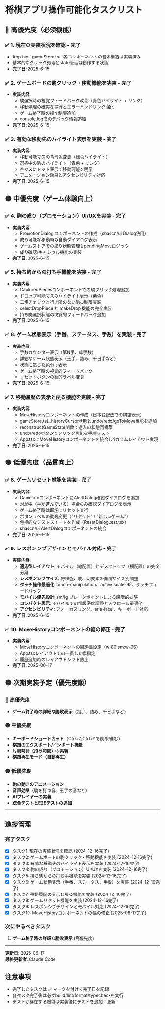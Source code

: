 # 将棋アプリ操作可能化タスクリスト

## 🔴 高優先度（必須機能）

### ✅ 1. 現在の実装状況を確認 - **完了**
- App.tsx、gameStore.ts、各コンポーネントの基本構造は実装済み
- 基本的なクリック処理とstate管理は動作する状態
- **完了日**: 2025-6-15

### ✅ 2. ゲームボードの駒クリック・移動機能を実装 - **完了**
- **実装内容**: 
  - 駒選択時の視覚フィードバック改善（青色ハイライト + リング）
  - 移動処理の確実な実行とエラーハンドリング強化
  - ゲーム終了時の操作制限追加
  - console.logでのデバッグ情報追加
- **完了日**: 2025-6-15

### ✅ 3. 有効な移動先のハイライト表示を実装 - **完了**
- **実装内容**:
  - 移動可能マスの背景色変更（緑色ハイライト）
  - 選択中の駒のハイライト（青色 + リング）
  - 空マスにドット表示で移動可能を明示
  - アニメーション効果とアクセシビリティ対応
- **完了日**: 2025-6-15

## 🟡 中優先度（ゲーム体験向上）

### ✅ 4. 駒の成り（プロモーション）UI/UXを実装 - **完了**
- **実装内容**:
  - PromotionDialog コンポーネントの作成（shadcn/ui Dialog使用）
  - 成り可能な移動時の自動ダイアログ表示
  - ゲームストアでの成り状態管理とpendingMoveロジック
  - 成り確認/キャンセル機能の実装
- **完了日**: 2025-6-15

### ✅ 5. 持ち駒からの打ち手機能を実装 - **完了**
- **実装内容**:
  - CapturedPiecesコンポーネントでの駒クリック処理追加
  - ドロップ可能マスのハイライト表示（紫色）
  - 二歩チェックと行き所のない駒の制限実装
  - selectDropPiece と makeDrop 機能の完全実装
  - 持ち駒選択状態の視覚的フィードバック追加
- **完了日**: 2025-6-15

### ✅ 6. ゲーム状態表示（手番、ステータス、手数）を実装 - **完了**
- **実装内容**:
  - 手数カウンター表示（第N手、総手数）
  - 詳細なゲーム状態表示（王手、詰み、千日手など）
  - 状態に応じた色分け表示
  - ゲーム終了時の視覚的フィードバック
  - リセットボタンの動的ラベル変更
- **完了日**: 2025-6-15

### ✅ 7. 移動履歴の表示と戻る機能を実装 - **完了**
- **実装内容**:
  - MoveHistoryコンポーネントの作成（日本語記法での棋譜表示）
  - gameStore.tsにhistoryCursor状態とundo/redo/goToMove機能を追加
  - reconstructGameState関数で過去の状態再構築
  - undo/redoボタンとクリック可能な手順リスト
  - App.tsxにMoveHistoryコンポーネントを統合し4カラムレイアウト実現
- **完了日**: 2025-6-15

## 🟢 低優先度（品質向上）

### ✅ 8. ゲームリセット機能を実装 - **完了**
- **実装内容**:
  - GameInfoコンポーネントにAlertDialog確認ダイアログを追加
  - 対局中（手が進んでいる）場合のみ確認ダイアログを表示
  - ゲーム終了時は即座にリセット実行
  - ボタンラベルの動的変更（"リセット" / "新しいゲーム"）
  - 包括的なテストスイートを作成（ResetDialog.test.tsx）
  - shadcn/ui AlertDialogコンポーネントの統合
- **完了日**: 2025-6-15

### ✅ 9. レスポンシブデザインとモバイル対応 - **完了**
- **実装内容**:
  - **適応型レイアウト**: モバイル（縦配置）とデスクトップ（横配置）の完全分離
  - **レスポンシブサイズ**: 将棋盤、駒、UI要素の画面サイズ別調整
  - **タッチ操作最適化**: touch-manipulation、active:scale-95、タッチフィードバック
  - **モバイル優先設計**: sm/lg ブレークポイントによる段階的拡張
  - **コンパクト表示**: モバイルでの情報密度調整とスクロール最適化
  - **アクセシビリティ**: フォーカスリング、aria-label、キーボード対応
- **完了日**: 2025-6-15

### ✅ 10. MoveHistoryコンポーネントの幅の修正 - **完了**
- **実装内容**:
  - MoveHistoryコンポーネントの固定幅設定（w-80 sm:w-96）
  - App.tsxレイアウトでの一貫した幅指定
  - 履歴追加時のレイアウトシフト防止
- **完了日**: 2025-06-17

## 🟡 次期実装予定（優先度順）

### 🔴 高優先度
- **ゲーム終了時の詳細な勝敗表示**（投了、詰み、千日手など）

### 🟡 中優先度  
- **キーボードショートカット**（Ctrl+Z/Ctrl+Yで戻る/進む）
- **棋譜のエクスポート/インポート機能**
- **対局時計（持ち時間）の実装**
- **棋譜再生モード（自動再生）**

### 🟢 低優先度
- **駒の動きのアニメーション**
- **音声効果**（駒を打つ音、王手の音など）
- **AIプレイヤーの実装**
- **統合テストとE2Eテストの追加**

---

## 進捗管理

### 完了タスク
- [x] タスク1: 現在の実装状況を確認 (2024-12-16完了)
- [x] タスク2: ゲームボードの駒クリック・移動機能を実装 (2024-12-16完了)
- [x] タスク3: 有効な移動先のハイライト表示を実装 (2024-12-16完了)
- [x] タスク4: 駒の成り（プロモーション）UI/UXを実装 (2024-12-16完了)
- [x] タスク5: 持ち駒からの打ち手機能を実装 (2024-12-16完了)
- [x] タスク6: ゲーム状態表示（手番、ステータス、手数）を実装 (2024-12-16完了)
- [x] タスク7: 移動履歴の表示と戻る機能を実装 (2024-12-16完了)
- [x] タスク8: ゲームリセット機能を実装 (2024-12-16完了)
- [x] タスク9: レスポンシブデザインとモバイル対応 (2024-12-16完了)
- [x] タスク10: MoveHistoryコンポーネントの幅の修正 (2025-06-17完了)

### 次にやるべきタスク
1. **ゲーム終了時の詳細な勝敗表示** (高優先度)

---

**更新日**: 2025-06-17  
**最終更新者**: Claude Code

## 注意事項
- 完了したタスクは ✅ マークを付けて完了日を記録
- 各タスク完了後は必ずbuild/lint/format/typecheckを実行
- テストが存在する機能は実装後にテストを追加・更新
